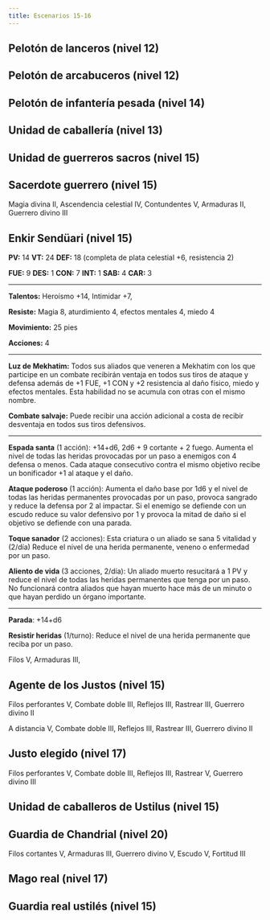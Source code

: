 ```yaml
---
title: Escenarios 15-16
---
```


## Pelotón de lanceros (nivel 12)



## Pelotón de arcabuceros (nivel 12)



## Pelotón de infantería pesada (nivel 14)



## Unidad de caballería (nivel 13)



## Unidad de guerreros sacros (nivel 15)



## Sacerdote guerrero (nivel 15)

Magia divina II, Ascendencia celestial IV, Contundentes V, Armaduras II, Guerrero divino III

## Enkir Sendüari (nivel 15)

**PV:** 14	 **VT:** 24	**DEF:** 18 (completa de plata celestial +6, resistencia 2)

**FUE:** 9	 **DES:** 1	 **CON:** 7	 **INT:** 1	 **SAB:** 4	 **CAR:** 3

------

**Talentos:** Heroísmo +14, Intimidar +7, 

**Resiste:** Magia 8, aturdimiento 4, efectos mentales 4, miedo 4

**Movimiento:** 25 pies

**Acciones:** 4

------

**Luz de Mekhatim:** Todos sus aliados que veneren a Mekhatim con los que participe en un combate recibirán ventaja en todos sus tiros de ataque y defensa además de +1 FUE, +1 CON y +2 resistencia al daño físico, miedo y efectos mentales. Esta habilidad no se acumula con otras con el mismo nombre.

**Combate salvaje:** Puede recibir una acción adicional a costa de recibir desventaja en todos sus tiros defensivos.

------

**Espada santa** (1 acción): +14+d6, 2d6 + 9 cortante + 2 fuego. Aumenta el nivel de todas las heridas provocadas por un paso a enemigos con 4 defensa o menos. Cada ataque consecutivo contra el mismo objetivo recibe un bonificador +1 al ataque y el daño.

**Ataque poderoso** (1 acción): Aumenta el daño base por 1d6 y el nivel de todas las heridas permanentes provocadas por un paso, provoca sangrado y reduce la defensa por 2 al impactar. Si el enemigo se defiende con un escudo reduce su valor defensivo por 1 y provoca la mitad de daño si el objetivo se defiende con una parada.

**Toque sanador** (2 acciones): Esta criatura o un aliado se sana 5 vitalidad y (2/día) Reduce el nivel de una herida permanente, veneno o enfermedad por un paso.

**Aliento de vida** (3 acciones, 2/día): Un aliado muerto resucitará a 1 PV y reduce el nivel de todas las heridas permanentes que tenga por un paso. No funcionará contra aliados que hayan muerto hace más de un minuto o que hayan perdido un órgano importante. 

------

**Parada**: +14+d6 

**Resistir heridas** (1/turno): Reduce el nivel de una herida permanente que reciba por un paso.

Filos V, Armaduras III,

## Agente de los Justos (nivel 15)

Filos perforantes V, Combate doble III, Reflejos III, Rastrear III, Guerrero divino II

A distancia V, Combate doble III, Reflejos III, Rastrear III, Guerrero divino II

## Justo elegido (nivel 17)

Filos perforantes V, Combate doble III, Reflejos III, Rastrear V, Guerrero divino III

## Unidad de caballeros de Ustilus (nivel 15)



## Guardia de Chandrial (nivel 20)

Filos cortantes V, Armaduras III, Guerrero divino V, Escudo V, Fortitud III

## Mago real (nivel 17)



## Guardia real ustilés (nivel 15)


